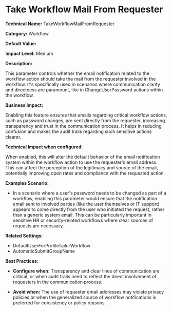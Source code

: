 # Take Workflow Mail From Requester

**Technical Name:** TakeWorkflowMailFromRequester

**Category:** Workflow

**Default Value:**

**Impact Level:** Medium

**Description:**

This parameter controls whether the email notification related to the workflow action should take the mail from the requester involved in the workflow. It's specifically used in scenarios where communication clarity and directness are paramount, like in ChangeUserPassword actions within the workflow.

**Business Impact:**

Enabling this feature ensures that emails regarding critical workflow actions, such as password changes, are sent directly from the requester, increasing transparency and trust in the communication process. It helps in reducing confusion and makes the audit trails regarding such sensitive actions clearer.

**Technical Impact when configured:**

When enabled, this will alter the default behavior of the email notification system within the workflow action to use the requester's email address. This can affect the perception of the legitimacy and source of the email, potentially improving open rates and compliance with the requested action.

**Examples Scenario:**

- In a scenario where a user's password needs to be changed as part of a workflow, enabling this parameter would ensure that the notification email sent to involved parties (like the user themselves or IT support) appears to come directly from the user who initiated the request, rather than a generic system email. This can be particularly important in sensitive HR or security-related workflows where clear sources of requests are necessary.

**Related Settings:**

- DefaultUserForProfileTailorWorkflow
- AutomaticSubmitGroupName

**Best Practices:** 

- **Configure when:** Transparency and clear lines of communication are critical, or when audit trails need to reflect the direct involvement of requesters in the communication process.
  
- **Avoid when:** The use of requester email addresses may violate privacy policies or when the generalized source of workflow notifications is preferred for consistency or policy reasons.